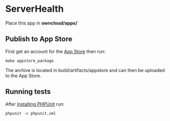 # ServerHealth
Place this app in **owncloud/apps/**

## Publish to App Store

First get an account for the [App Store](http://apps.owncloud.com/) then run:

    make appstore_package

The archive is located in build/artifacts/appstore and can then be uploaded to the App Store.


## Running tests
After [Installing PHPUnit](http://phpunit.de/getting-started.html) run:

    phpunit -c phpunit.xml